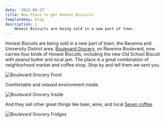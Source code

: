 ```yaml
---
date: '2012-08-27'
title: New Place to get Honest Biscuits
templateKey: blog
description: |
    Honest Biscuits are being sold in a new part of town.
---
```

Honest Biscuits are being sold in a new part of town: the Ravenna and University District area.  [Boulevard Grocery](http://www.facebook.com/pages/Boulevard-Grocery/119025588149208), on Ravenna Boulevard, now carries four kinds of Honest Biscuits, including the new Old School Biscuit with peanut butter and local jam.  The place is a great combination of neighborhood market and coffee shop.  Stop by and tell them we sent you.

<img src="/uploads/boulevard-grocery.jpg" class="img-fluid page-image shadow m-3" alt="Boulevard Grocery Front" />

Comfortable and relaxed environment inside.

<img src="/uploads/boulevard-grocery-inside.jpg" class="img-fluid page-image shadow m-3" alt="Boulevard Grocery Inside" />

And they sell other great things like beer, wine, and local [Seven coffee](http://7roasters.wordpress.com/).

<img src="/uploads/boulevard-grocery-fridges.jpg" class="img-fluid page-image shadow m-3" alt="Boulevard Grocery Fridges" />
